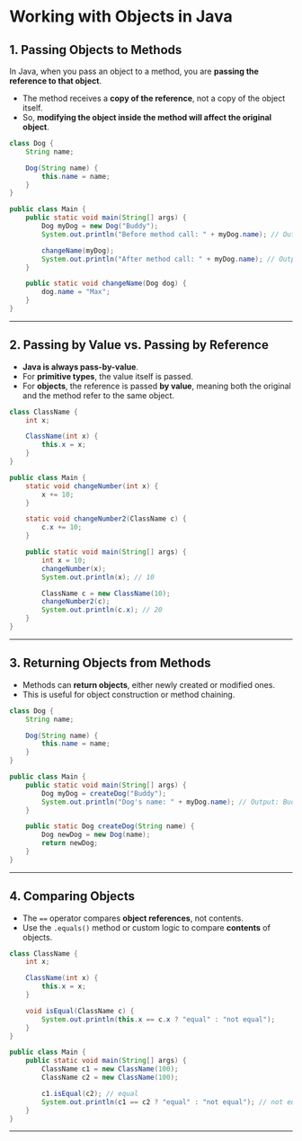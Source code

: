 
# Working with Objects in Java

## 1. Passing Objects to Methods

In Java, when you pass an object to a method, you are **passing the reference to that object**.

* The method receives a **copy of the reference**, not a copy of the object itself.
* So, **modifying the object inside the method will affect the original object**.

```java
class Dog {
    String name;

    Dog(String name) {
        this.name = name;
    }
}

public class Main {
    public static void main(String[] args) {
        Dog myDog = new Dog("Buddy");
        System.out.println("Before method call: " + myDog.name); // Output: Buddy

        changeName(myDog);
        System.out.println("After method call: " + myDog.name); // Output: Max
    }

    public static void changeName(Dog dog) {
        dog.name = "Max";
    }
}
```

---

## 2. Passing by Value vs. Passing by Reference

* **Java is always pass-by-value**.
* For **primitive types**, the value itself is passed.
* For **objects**, the reference is passed **by value**, meaning both the original and the method refer to the same object.

```java
class ClassName {
    int x;

    ClassName(int x) {
        this.x = x;
    }
}

public class Main {
    static void changeNumber(int x) {
        x += 10;
    }

    static void changeNumber2(ClassName c) {
        c.x += 10;
    }

    public static void main(String[] args) {
        int x = 10;
        changeNumber(x);
        System.out.println(x); // 10

        ClassName c = new ClassName(10);
        changeNumber2(c);
        System.out.println(c.x); // 20
    }
}
```

---

## 3. Returning Objects from Methods

* Methods can **return objects**, either newly created or modified ones.
* This is useful for object construction or method chaining.

```java
class Dog {
    String name;

    Dog(String name) {
        this.name = name;
    }
}

public class Main {
    public static void main(String[] args) {
        Dog myDog = createDog("Buddy");
        System.out.println("Dog's name: " + myDog.name); // Output: Buddy
    }

    public static Dog createDog(String name) {
        Dog newDog = new Dog(name);
        return newDog;
    }
}
```

---

## 4. Comparing Objects

* The `==` operator compares **object references**, not contents.
* Use the `.equals()` method or custom logic to compare **contents** of objects.

```java
class ClassName {
    int x;

    ClassName(int x) {
        this.x = x;
    }

    void isEqual(ClassName c) {
        System.out.println(this.x == c.x ? "equal" : "not equal");
    }
}

public class Main {
    public static void main(String[] args) {
        ClassName c1 = new ClassName(100);
        ClassName c2 = new ClassName(100);

        c1.isEqual(c2); // equal
        System.out.println(c1 == c2 ? "equal" : "not equal"); // not equal
    }
}
```

---
